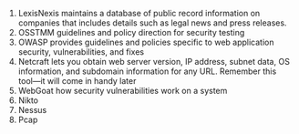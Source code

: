 

1. LexisNexis 	 maintains a database of public record information on companies that includes details such as legal news and press releases.
2. OSSTMM	guidelines and policy direction for security testing
3. OWASP	provides guidelines and policies specific to web application security, vulnerabilities, and fixes
4. Netcraft lets you obtain web server version, IP address, subnet data, OS information, and subdomain information for any URL. Remember this tool—it will come in handy later
5. WebGoat  how security vulnerabilities work on a system
6. Nikto 
7. Nessus
8. Pcap
